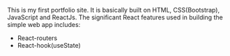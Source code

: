 This is my first portfolio site. 
It is basically built on HTML, CSS(Bootstrap), JavaScript and ReactJs.
The significant React features used in building the simple web app includes:
* React-routers
* React-hook(useState)